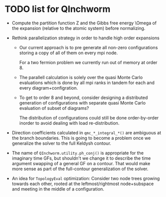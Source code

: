 TODO list for QInchworm
=======================

* Compute the partition function Z and the Gibbs free energy \Omega
  of the expansion (relative to the atomic system) before normalizing.

* Rethink parallelization strategy in order to handle high order expansions

  - Our current approach is to pre generate all non-zero configurations
    storing a copy of all of them on every mpi node.

    For a two fermion problem we currently run out of memory at order 8.

  - The parallell calculation is solely over the quasi Monte Carlo evaluations
    which is done by all mpi ranks in tandem for each and every diagram+configration.

  - To get to order 8 and beyond, consider designing a distributed generation of
    configurations with separate quasi Monte Carlo evaluation of subset of diagrams?

    The distribution of configurations could still be done order-by-order
    inorder to avoid dealing with load re-distribution.

* Direction coefficients calculated in `qmc_*_integral_*()` are ambiguous at the branch
  boundaries. This is going to become a problem once we generalize the solver to
  the full Keldysh contour.

* The name of `QInchworm.utility.ph_conj()` is appropriate for the imaginary time GFs,
  but shouldn't we change it to describe the time argument swapping of a general GF on
  a contour. That would make more sense as part of the full-contour generalization of
  the solver.

* An idea for `TopologyEval` optimization: Consider two node trees growing towards
  each other, rooted at the leftmost/rightmost node+subspace and meeting in the middle
  of a configuration.
